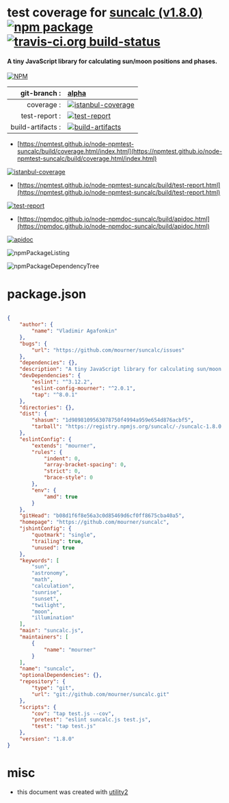 # test coverage for  [suncalc (v1.8.0)](https://github.com/mourner/suncalc)  [![npm package](https://img.shields.io/npm/v/npmtest-suncalc.svg?style=flat-square)](https://www.npmjs.org/package/npmtest-suncalc) [![travis-ci.org build-status](https://api.travis-ci.org/npmtest/node-npmtest-suncalc.svg)](https://travis-ci.org/npmtest/node-npmtest-suncalc)
#### A tiny JavaScript library for calculating sun/moon positions and phases.

[![NPM](https://nodei.co/npm/suncalc.png?downloads=true&downloadRank=true&stars=true)](https://www.npmjs.com/package/suncalc)

| git-branch : | [alpha](https://github.com/npmtest/node-npmtest-suncalc/tree/alpha)|
|--:|:--|
| coverage : | [![istanbul-coverage](https://npmtest.github.io/node-npmtest-suncalc/build/coverage.badge.svg)](https://npmtest.github.io/node-npmtest-suncalc/build/coverage.html/index.html)|
| test-report : | [![test-report](https://npmtest.github.io/node-npmtest-suncalc/build/test-report.badge.svg)](https://npmtest.github.io/node-npmtest-suncalc/build/test-report.html)|
| build-artifacts : | [![build-artifacts](https://npmtest.github.io/node-npmtest-suncalc/glyphicons_144_folder_open.png)](https://github.com/npmtest/node-npmtest-suncalc/tree/gh-pages/build)|

- [https://npmtest.github.io/node-npmtest-suncalc/build/coverage.html/index.html](https://npmtest.github.io/node-npmtest-suncalc/build/coverage.html/index.html)

[![istanbul-coverage](https://npmtest.github.io/node-npmtest-suncalc/build/screenCapture.buildCi.browser.%252Ftmp%252Fbuild%252Fcoverage.lib.html.png)](https://npmtest.github.io/node-npmtest-suncalc/build/coverage.html/index.html)

- [https://npmtest.github.io/node-npmtest-suncalc/build/test-report.html](https://npmtest.github.io/node-npmtest-suncalc/build/test-report.html)

[![test-report](https://npmtest.github.io/node-npmtest-suncalc/build/screenCapture.buildCi.browser.%252Ftmp%252Fbuild%252Ftest-report.html.png)](https://npmtest.github.io/node-npmtest-suncalc/build/test-report.html)

- [https://npmdoc.github.io/node-npmdoc-suncalc/build/apidoc.html](https://npmdoc.github.io/node-npmdoc-suncalc/build/apidoc.html)

[![apidoc](https://npmdoc.github.io/node-npmdoc-suncalc/build/screenCapture.buildCi.browser.%252Ftmp%252Fbuild%252Fapidoc.html.png)](https://npmdoc.github.io/node-npmdoc-suncalc/build/apidoc.html)

![npmPackageListing](https://npmtest.github.io/node-npmtest-suncalc/build/screenCapture.npmPackageListing.svg)

![npmPackageDependencyTree](https://npmtest.github.io/node-npmtest-suncalc/build/screenCapture.npmPackageDependencyTree.svg)



# package.json

```json

{
    "author": {
        "name": "Vladimir Agafonkin"
    },
    "bugs": {
        "url": "https://github.com/mourner/suncalc/issues"
    },
    "dependencies": {},
    "description": "A tiny JavaScript library for calculating sun/moon positions and phases.",
    "devDependencies": {
        "eslint": "^3.12.2",
        "eslint-config-mourner": "^2.0.1",
        "tap": "^8.0.1"
    },
    "directories": {},
    "dist": {
        "shasum": "1d9898109563078750f4994a959e654d876acbf5",
        "tarball": "https://registry.npmjs.org/suncalc/-/suncalc-1.8.0.tgz"
    },
    "eslintConfig": {
        "extends": "mourner",
        "rules": {
            "indent": 0,
            "array-bracket-spacing": 0,
            "strict": 0,
            "brace-style": 0
        },
        "env": {
            "amd": true
        }
    },
    "gitHead": "b08d1f6f8e56a3c0d85469d6cf0ff8675cba40a5",
    "homepage": "https://github.com/mourner/suncalc",
    "jshintConfig": {
        "quotmark": "single",
        "trailing": true,
        "unused": true
    },
    "keywords": [
        "sun",
        "astronomy",
        "math",
        "calculation",
        "sunrise",
        "sunset",
        "twilight",
        "moon",
        "illumination"
    ],
    "main": "suncalc.js",
    "maintainers": [
        {
            "name": "mourner"
        }
    ],
    "name": "suncalc",
    "optionalDependencies": {},
    "repository": {
        "type": "git",
        "url": "git://github.com/mourner/suncalc.git"
    },
    "scripts": {
        "cov": "tap test.js --cov",
        "pretest": "eslint suncalc.js test.js",
        "test": "tap test.js"
    },
    "version": "1.8.0"
}
```



# misc
- this document was created with [utility2](https://github.com/kaizhu256/node-utility2)

